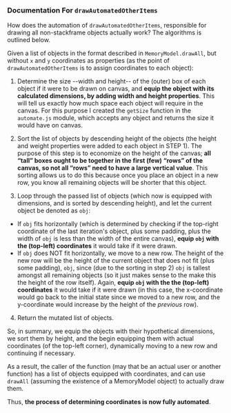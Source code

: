 ### Documentation For `drawAutomatedOtherItems`

How does the automation of `drawAutomatedOtherItems`, responsible
for drawing all non-stackframe objects actually work? The algorithms
is outlined below.

Given a list of objects in the format described in `MemoryModel.drawAll`,
but without `x` and `y` coordinates as properties (as the point of 
`drawAutomatedOtherItems` is to assign coordinates to each object):

1. Determine the size --width and height-- of the (outer) box of each object if it were to 
be drawn on canvas, and **equip the object with its calculated dimensions, by adding width and height properties**. This will tell us exactly how much space each
object will require in the canvas. For this purpose I created the `getSize` function
in the `automate.js` module, which accepts any object and returns the
size it would have on canvas.


2. Sort the list of objects by descending height of the objects 
(the height and weight properties were added to each object in 
STEP 1). The purpose of this step is to economize on the height
of the canvas; **all “tall” boxes ought to be together in the first 
(few) “rows” of the canvas, so not all “rows” need to have a 
large vertical value**. This sorting allows us to do this because
once you place an object in a new row, you know all remaining objects
will be shorter that this object.


3. Loop through the passed list of objects (which now is equipped
with dimensions, and is sorted by descending height), and let the
current object be denoted as `obj`:
- If `obj` fits horizontally (which is determined by checking
   if the top-right coordinate of the last iteration's object,
   plus some padding, plus the width of `obj` is less than the
   width of the entire canvas), **equip `obj` with the (top-left) 
   coordinates** it would take if it were drawn. 
- If `obj` does NOT fit horizontally, we move to a new row.
   The height of the new row will be the height of the current
   object that does not fit (plus some padding), `obj`, since (due to the sorting
   in step 2) `obj` is tallest amongst all remaining objects
      (so it just makes sense to the make this the height of
   the row itself). 
   Again, **equip `obj` with the the (top-left) coordinates** it 
   would take if it were drawn (in this case, the x-coordinate
   would go back to the initial state since we moved to a new row,
   and the y-coordinate would increase by the height of the 
   *previous* row).

4. Return the mutated list of objects.


So, in summary, we equip the objects with their hypothetical 
dimensions, we sort them by height, and the begin equipping
them with actual coordinates (of the top-left corner),
dynamically moving to a new row and continuing if necessary.

As a result, the caller of the function (may that be an actual user
or another function) has a list of objects equipped with coordinates,
and can use `drawAll` (assuming the existence of a MemoryModel object)
to actually draw them.

Thus, **the process of determining coordinates is now fully automated**. 
